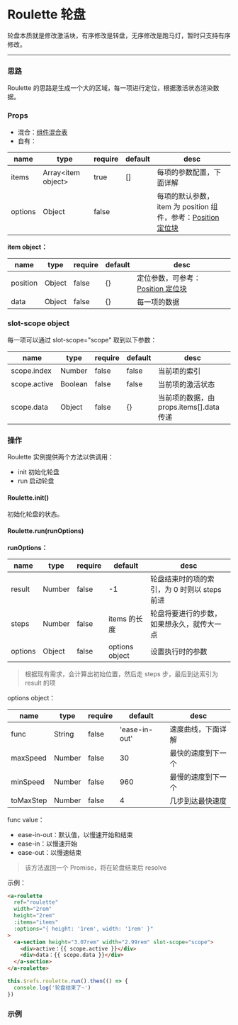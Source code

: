 # Roulette 轮盘

轮盘本质就是修改激活块，有序修改是转盘，无序修改是跑马灯，暂时只支持有序修改。

---

### 思路

Roulette 的思路是生成一个大的区域，每一项进行定位，根据激活状态渲染数据。

### Props

- 混合：[组件混合表](docs/components/mixins/Components.md)
- 自有：

| name    | type                 | require | default | desc                                                                                              |
| ------- | -------------------- | ------- | ------- | ------------------------------------------------------------------------------------------------- |
| items   | Array\<item object\> | true    | []      | 每项的参数配置，下面详解                                                                          |
| options | Object               | false   |         | 每项的默认参数，item 为 position 组件，参考：[Position 定位块](docs/components/basic/Position.md) |

**item object：**

| name     | type   | require | default | desc                                                                   |
| -------- | ------ | ------- | ------- | ---------------------------------------------------------------------- |
| position | Object | false   | {}      | 定位参数，可参考：[Position 定位块](docs/components/basic/Position.md) |
| data     | Object | false   | {}      | 每一项的数据                                                           |

### slot-scope object

每一项可以通过 slot-scope="scope" 取到以下参数：

| name         | type    | require | default | desc                                     |
| ------------ | ------- | ------- | ------- | ---------------------------------------- |
| scope.index  | Number  | false   | false   | 当前项的索引                             |
| scope.active | Boolean | false   | false   | 当前项的激活状态                         |
| scope.data   | Object  | false   | {}      | 当前项的数据，由 props.items[].data 传递 |

### 操作

Roulette 实例提供两个方法以供调用：

- init 初始化轮盘
- run 启动轮盘

#### Roulette.init()

初始化轮盘的状态。

#### Roulette.run(runOptions)

**runOptions：**

| name    | type   | require | default        | desc                                         |
| ------- | ------ | ------- | -------------- | -------------------------------------------- |
| result  | Number | false   | -1             | 轮盘结束时的项的索引，为 0 时则以 steps 前进 |
| steps   | Number | false   | items 的长度   | 轮盘将要进行的步数，如果想永久，就传大一点   |
| options | Object | false   | options object | 设置执行时的参数                             |

> 根据现有需求，会计算出初始位置，然后走 steps 步，最后到达索引为 result 的项

options object：

| name      | type   | require | default       | desc               |
| --------- | ------ | ------- | ------------- | ------------------ |
| func      | String | false   | 'ease-in-out' | 速度曲线，下面详解 |
| maxSpeed  | Number | false   | 30            | 最快的速度到下一个 |
| minSpeed  | Number | false   | 960           | 最慢的速度到下一个 |
| toMaxStep | Number | false   | 4             | 几步到达最快速度   |

func value：

- ease-in-out：默认值，以慢速开始和结束
- ease-in：以慢速开始
- ease-out：以慢速结束

> 该方法返回一个 Promise，将在轮盘结束后 resolve

示例：

```html
<a-roulette
  ref="roulette"
  width="2rem"
  height="2rem"
  :items="items"
  :options="{ height: '1rem', width: '1rem' }"
>
  <a-section height="3.07rem" width="2.99rem" slot-scope="scope">
    <div>active：{{ scope.active }}</div>
    <div>data：{{ scope.data }}</div>
  </a-section>
</a-roulette>
```

```js
this.$refs.roulette.run().then(() => {
  console.log('轮盘结束了~')
})
```

### 示例

<vuep template="#example" :options="{ theme: 'neo' }"></vuep>

<script v-pre type="text/x-template" id="example">
<template>
  <a-section w="300x" h="300px" bg-c="#ddd">
    <a-section @a-tap="start()">点击开始</a-section>
    <a-roulette
      ref="roulette"
      width="300px"
      height="300px"
      :items="items"
      :options="{ height: '100px', width: '100px' }"
    >
      <a-section slot-scope="scope" :bg-c="scope.active ? 'blue' : 'red'">
        <div>index：{{ scope.index }}</div>
        <div>active：{{ scope.active }}</div>
        <div>name：{{ scope.data.name }}</div>
      </a-section>
    </a-roulette>
  </a-section>
</template>

<script>
  export default {
    data() {
      return {
        items: [
          { position: { top: 0, left: 0 }, data: { name: '1' } },
          { position: { top: 0, right: 0 }, data: { name: '2' } },
          { position: { bottom: 0, right: 0 }, data: { name: '3' } },
          { position: { bottom: 0, left: 0 }, data: { name: '4' } }
        ]
      }
    },
    methods: {
      start() {
        this.$refs.roulette.run({ steps: 15, result: 3 }).then(() => {
          alert('轮盘结束了~')
        })
      }
    }
  }
</script>
</script>
